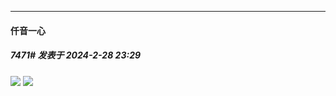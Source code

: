 ﻿*****

####  仟音一心  
##### 7471#       发表于 2024-2-28 23:29

<img src="https://p.sda1.dev/15/424c1d002a2a8613d506fef3075680b1/CMP_20240228232822059.jpg" referrerpolicy="no-referrer">
<img src="https://p.sda1.dev/15/039ec475d8ff7a18ea9ef16c82e2303e/CMP_20240228233012413.jpg" referrerpolicy="no-referrer">

